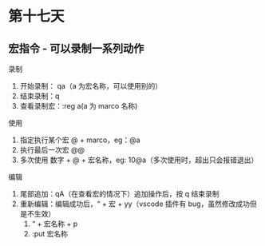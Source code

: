# 第十七天

## 宏指令 - 可以录制一系列动作

录制

1. 开始录制： qa（a 为宏名称，可以使用别的）
2. 结束录制：q
3. 查看录制宏：:reg a(a 为 marco 名称)

使用

1. 指定执行某个宏 @ + marco，eg：@a
2. 执行最后一次宏 @@
3. 多次使用 数字 + @ + 宏名称，eg: 10@a（多次使用时，超出只会报错退出）

编辑

1. 尾部追加：qA（在查看宏的情况下）追加操作后，按 q 结束录制
2. 重新编辑：编辑成功后，“ + 宏 + yy（vscode 插件有 bug，虽然修改成功但是不生效）
   1. “ + 宏名称 + p
   2. :put 宏名称
